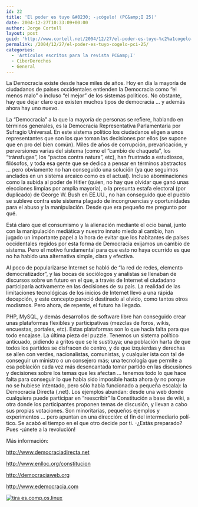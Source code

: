 ```yaml
---
id: 22
title: 'El poder es tuyo &#8230; -¡cógelo! (PC&amp;I 25)'
date: 2004-12-27T10:33:09+00:00
author: Jorge Cortell
layout: post
guid: 'http://www.cortell.net/2004/12/27/el-poder-es-tuyo-%c2%a1cogelo-pci-25/'
permalink: /2004/12/27/el-poder-es-tuyo-cogelo-pci-25/
categories:
  - 'Artí­culos escritos para la revista PC&amp;I'
  - CiberDerechos
  - General
---
```

La Democracia existe desde hace miles de años. Hoy en dí­a la mayorí­a de ciudadanos de paí­ses occidentales entienden la Democracia como &#8220;el menos malo&#8221; o incluso &#8220;el mejor&#8221; de los sistemas polí­ticos. No obstante, hay que dejar claro que existen muchos tipos de democracia &#8230; y además ahora hay uno nuevo.

La &#8220;Democracia&#8221; a la que la mayorí­a de personas se refiere, hablando en términos generales, es la Democracia Representativa Parlamentaria por Sufragio Universal. En este sistema polí­tico los ciudadanos eligen a unos representantes que son los que toman las decisiones por ellos (se supone que en pro del bien común). Miles de años de corrupción, prevaricación, y perversiones varias del sistema (como el &#8220;cambio de chaqueta&#8221;, los &#8220;tránsfugas&#8221;, los &#8220;pactos contra natura&#8221;, etc), han frustrado a estudiosos, filósofos, y toda esa gente que se dedica a pensar en términos abstractos &#8230; pero obviamente no han conseguido una solución (ya que seguimos anclados en un sistema arcaico como es el actual). Incluso abominaciones como la subida al poder de Hitler (quien, no hay que olvidar que ganó unas elecciones limpias por amplia mayorí­a), o la presunta estafa electoral (por duplicado) de George W. Bush en EE.UU., no han conseguido que el pueblo se subleve contra este sistema plagado de incongruencias y oportunidades para el abuso y la manipulación. Desde que era pequeño me pregunto por qué.

Está claro que el consumismo y la alienación mediante el ocio banal, junto con la manipulación mediática y nuestro innato miedo al cambio, han jugado un importante papel a la hora de evitar que los habitantes de paí­ses occidentales regidos por esta forma de Democracia exijamos un cambio de sistema. Pero el motivo fundamental para que esto no haya ocurrido es que no ha habido una alternativa simple, clara y efectiva.

Al poco de popularizarse Internet se habló de &#8220;la red de redes, elemento democratizador&#8221;, y las bocas de sociólogos y analistas se llenaban de discursos sobre un futuro en el que, a través de Internet el ciudadano participarí­a activamente en las decisiones de su paí­s. La realidad de las limitaciones tecnológicas de los inicios de Internet llevó a una rápida decepción, y este concepto pareció destinado al olvido, como tantos otros modismos. Pero ahora, de repente, el futuro ha llegado.

PHP, MySQL, y demás desarrollos de software libre han conseguido crear unas plataformas flexibles y participativas (mezclas de foros, wikis, encuestas, portales, etc). Estas plataformas son lo que hací­a falta para que todo encajase. La última pieza del puzzle. Tenemos un sistema polí­tico anticuado, pidiendo a gritos que se le sustituya; una población harta de que todos los partidos se disfracen de centro, y de que izquierdas y derechas se alí­en con verdes, nacionalistas, comunistas, y cualquier ista con tal de conseguir un ministro o un consejero más; una tecnologí­a que permite a esa población cada vez más desencantada tomar partido en las discusiones y decisiones sobre los temas que les afectan &#8230; tenemos todo lo que hace falta para conseguir lo que habí­a sido imposible hasta ahora (y no porque no se hubiese intentado, pero sólo habí­a funcionado a pequeña escala): la Democracia Directa (.net). Los ejemplos abundan: desde una web donde cualquiera puede participar en &#8220;reescribir&#8221; la Constitución a base de wiki, a otra donde los participantes proponen temas de discusión, y llevan a cabo sus propias votaciones. Son minoritarias, pequeños ejemplos y experimentos &#8230; pero apuntan en una dirección: el fin del intermediario polí­tico. Se acabó el tiempo en el que otro decide por ti. -¿Estás preparado? Pues -¡únete a la revolución!

Más información:
  
<http://www.democraciadirecta.net>
  
<http://www.enlloc.org/constitucion>
  
<http://democraciaweb.org>
  
<http://www.edemocracia.com>

[<img src="http://tira.escomposlinux.org/ecol-197.png" alt="tira es.comp.os.linux" border="0" />](http://tira.escomposlinux.org/ecol-197.png)